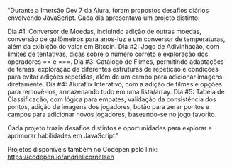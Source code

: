 "Durante a Imersão Dev 7 da Alura, foram propostos desafios diários envolvendo JavaScript. Cada dia apresentava um projeto distinto:

Dia #1: Conversor de Moedas, incluindo adição de outras moedas, conversão de quilômetros para anos-luz e um conversor de temperaturas, além da exibição do valor em Bitcoin.
Dia #2: Jogo de Adivinhação, com limites de tentativas, dicas sobre o número correto e exploração dos operadores == e ===.
Dia #3: Catálogo de Filmes, permitindo adaptações de temas, exploração de diferentes estruturas de repetição e condições para evitar adições repetidas, além de um campo para adicionar imagens diretamente.
Dia #4: Aluraflix Interativo, com a adição de filmes e opções para removê-los, armazenando tudo em uma lista/array.
Dia #5: Tabela de Classificação, com lógica para empates, validação da consistência dos pontos, adição de imagens dos jogadores, botão para zerar pontos e campos para adicionar novos jogadores, baseando-se no jogo favorito.

Cada projeto trazia desafios distintos e oportunidades para explorar e aprimorar habilidades em JavaScript."

Projetos disponíveis também no Codepen pelo link:
https://codepen.io/andrielicornelsen






